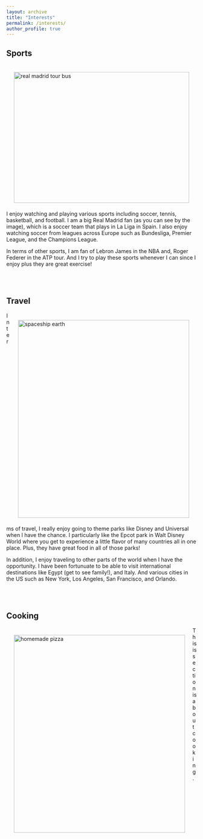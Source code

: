 ```yaml
---
layout: archive
title: "Interests"
permalink: /interests/
author_profile: true
---
```


## Sports

<img src="http://oma219.github.io/images/real_madrid.JPG" alt="real madrid tour bus" style="float: left; height: 347px; width:464px; padding: 20px;"/>

<br/>
I enjoy watching and playing various sports including soccer, tennis, basketball, and football. I am a big Real Madrid fan (as you can see by the image), which is a soccer team that plays in La Liga in Spain. I also enjoy watching soccer from leagues across Europe such as Bundesliga, Premier League, and the Champions League. 

In terms of other sports, I am fan of Lebron James in the NBA and, Roger Federer in the ATP tour. And I try to play these sports whenever I can since I enjoy plus they are great exercise!

<br/>
<br/>

## Travel

<img src="http://oma219.github.io/images/epcot.jpg" alt="spaceship earth" style="float: right; height: 524px; width:453px; padding: 20px;"/>

In terms of travel, I really enjoy going to theme parks like Disney and Universal when I have the chance. I particularly like the Epcot park in Walt Disney World where you get to experience a little flavor of many countries all in one place. Plus, they have great food in all of those parks!

In addition, I enjoy traveling to other parts of the world when I have the opportunity. I have been fortunuate to be able to visit international destinations like Egypt (get to see family!), and Italy. And various cities in the US such as New York, Los Angeles, San Francisco, and Orlando.

<br/>
<br/>

## Cooking

<img src="http://oma219.github.io/images/homemade_pizza.jpg" alt="homemade pizza" style="float: left; height: 524px; width:453px; padding: 20px;"/>

This is section is about cooking.